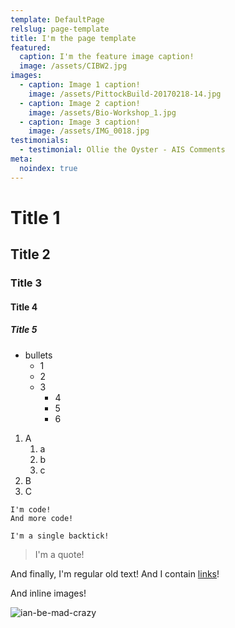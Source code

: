 ```yaml
---
template: DefaultPage
relslug: page-template
title: I'm the page template
featured:
  caption: I'm the feature image caption!
  image: /assets/CIBW2.jpg
images:
  - caption: Image 1 caption!
    image: /assets/PittockBuild-20170218-14.jpg
  - caption: Image 2 caption!
    image: /assets/Bio-Workshop_1.jpg
  - caption: Image 3 caption!
    image: /assets/IMG_0018.jpg
testimonials:
  - testimonial: Ollie the Oyster - AIS Comments
meta:
  noindex: true
---
```

# Title 1

## Title 2

### Title 3

#### Title 4

##### Title 5

* bullets
  * 1
  * 2
  * 3
    * 4
    * 5
    * 6

1. A
   1. a
   2. b
   3. c
2. B
3. C


```
I'm code!
And more code!
```

`I'm a single backtick!`

> I'm a quote!

And finally, I'm regular old text! And I contain [links](https://axiomdatascience.com)!

And inline images!

![ian-be-mad-crazy](/assets/IAN_GILL.thumb.jpg "This is Ian!")
